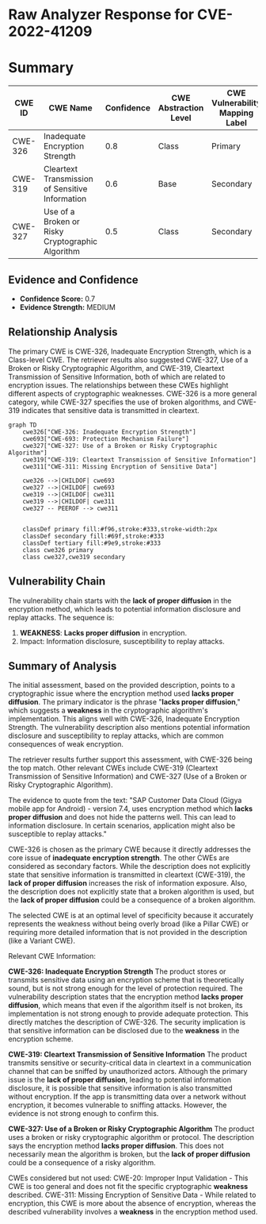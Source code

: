 # Raw Analyzer Response for CVE-2022-41209

# Summary
| CWE ID  | CWE Name                      | Confidence | CWE Abstraction Level | CWE Vulnerability Mapping Label | CWE-Vulnerability Mapping Notes |
|---------|-------------------------------|------------|-----------------------|---------------------------------|---------------------------------|
| CWE-326 | Inadequate Encryption Strength | 0.8        | Class                 | Primary                           | Allowed-with-Review             |
| CWE-319 | Cleartext Transmission of Sensitive Information | 0.6        | Base                 | Secondary                          | Allowed             |
| CWE-327 | Use of a Broken or Risky Cryptographic Algorithm | 0.5        | Class                 | Secondary                           | Allowed-with-Review             |

## Evidence and Confidence

*   **Confidence Score:** 0.7
*   **Evidence Strength:** MEDIUM

## Relationship Analysis
The primary CWE is CWE-326, Inadequate Encryption Strength, which is a Class-level CWE. The retriever results also suggested CWE-327, Use of a Broken or Risky Cryptographic Algorithm, and CWE-319, Cleartext Transmission of Sensitive Information, both of which are related to encryption issues. The relationships between these CWEs highlight different aspects of cryptographic weaknesses. CWE-326 is a more general category, while CWE-327 specifies the use of broken algorithms, and CWE-319 indicates that sensitive data is transmitted in cleartext.

```mermaid
graph TD
    cwe326["CWE-326: Inadequate Encryption Strength"]
    cwe693["CWE-693: Protection Mechanism Failure"]
    cwe327["CWE-327: Use of a Broken or Risky Cryptographic Algorithm"]
    cwe319["CWE-319: Cleartext Transmission of Sensitive Information"]
    cwe311["CWE-311: Missing Encryption of Sensitive Data"]

    cwe326 -->|CHILDOF| cwe693
    cwe327 -->|CHILDOF| cwe693
    cwe319 -->|CHILDOF| cwe311
    cwe319 -->|CHILDOF| cwe311
    cwe327 -- PEEROF --> cwe311
    

    classDef primary fill:#f96,stroke:#333,stroke-width:2px
    classDef secondary fill:#69f,stroke:#333
    classDef tertiary fill:#9e9,stroke:#333
    class cwe326 primary
    class cwe327,cwe319 secondary
```

## Vulnerability Chain
The vulnerability chain starts with the **lack of proper diffusion** in the encryption method, which leads to potential information disclosure and replay attacks. The sequence is:
1.  **WEAKNESS**: **Lacks proper diffusion** in encryption.
2.  Impact: Information disclosure, susceptibility to replay attacks.

## Summary of Analysis
The initial assessment, based on the provided description, points to a cryptographic issue where the encryption method used **lacks proper diffusion**. The primary indicator is the phrase "**lacks proper diffusion**," which suggests a **weakness** in the cryptographic algorithm's implementation. This aligns well with CWE-326, Inadequate Encryption Strength. The vulnerability description also mentions potential information disclosure and susceptibility to replay attacks, which are common consequences of weak encryption.

The retriever results further support this assessment, with CWE-326 being the top match. Other relevant CWEs include CWE-319 (Cleartext Transmission of Sensitive Information) and CWE-327 (Use of a Broken or Risky Cryptographic Algorithm).

The evidence to quote from the text: "SAP Customer Data Cloud (Gigya mobile app for Android) - version 7.4, uses encryption method which **lacks proper diffusion** and does not hide the patterns well. This can lead to information disclosure. In certain scenarios, application might also be susceptible to replay attacks."

CWE-326 is chosen as the primary CWE because it directly addresses the core issue of **inadequate encryption strength**. The other CWEs are considered as secondary factors. While the description does not explicitly state that sensitive information is transmitted in cleartext (CWE-319), the **lack of proper diffusion** increases the risk of information exposure. Also, the description does not explicitly state that a broken algorithm is used, but the **lack of proper diffusion** could be a consequence of a broken algorithm.

The selected CWE is at an optimal level of specificity because it accurately represents the weakness without being overly broad (like a Pillar CWE) or requiring more detailed information that is not provided in the description (like a Variant CWE).

Relevant CWE Information:

**CWE-326: Inadequate Encryption Strength**
The product stores or transmits sensitive data using an encryption scheme that is theoretically sound, but is not strong enough for the level of protection required. The vulnerability description states that the encryption method **lacks proper diffusion**, which means that even if the algorithm itself is not broken, its implementation is not strong enough to provide adequate protection. This directly matches the description of CWE-326. The security implication is that sensitive information can be disclosed due to the **weakness** in the encryption scheme.

**CWE-319: Cleartext Transmission of Sensitive Information**
The product transmits sensitive or security-critical data in cleartext in a communication channel that can be sniffed by unauthorized actors. Although the primary issue is the **lack of proper diffusion**, leading to potential information disclosure, it is possible that sensitive information is also transmitted without encryption. If the app is transmitting data over a network without encryption, it becomes vulnerable to sniffing attacks. However, the evidence is not strong enough to confirm this.

**CWE-327: Use of a Broken or Risky Cryptographic Algorithm**
The product uses a broken or risky cryptographic algorithm or protocol. The description says the encryption method **lacks proper diffusion**. This does not necessarily mean the algorithm is broken, but the **lack of proper diffusion** could be a consequence of a risky algorithm.

CWEs considered but not used:
CWE-20: Improper Input Validation - This CWE is too general and does not fit the specific cryptographic **weakness** described.
CWE-311: Missing Encryption of Sensitive Data - While related to encryption, this CWE is more about the absence of encryption, whereas the described vulnerability involves a **weakness** in the encryption method used.